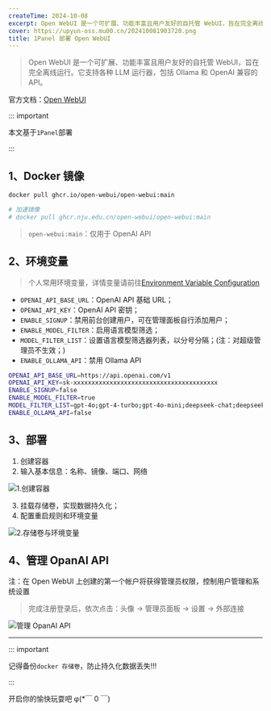 ```yaml
---
createTime: 2024-10-08
excerpt: Open WebUI 是一个可扩展、功能丰富且用户友好的自托管 WebUI，旨在完全离线运行。它支持各种 LLM 运行器，包括 Ollama 和 OpenAI 兼容的 API
cover: https://upyun-oss.mu00.cn/202410081903720.png
title: 1Panel 部署 Open WebUI
---
```


<!-- # 1Panel 部署 Open WebUI -->

> Open WebUI 是一个可扩展、功能丰富且用户友好的自托管 WebUI，旨在完全离线运行。它支持各种 LLM 运行器，包括 Ollama 和 OpenAI 兼容的 API。

官方文档：[Open WebUI](https://docs.openwebui.com/)

::: important

本文基于`1Panel`部署

:::

## 1、Docker 镜像

```bash
docker pull ghcr.io/open-webui/open-webui:main

# 加速镜像
# docker pull ghcr.nju.edu.cn/open-webui/open-webui:main
```

> `open-webui:main`：仅用于 OpenAI API

## 2、环境变量

> 个人常用环境变量，详情变量请前往[Environment Variable Configuration](https://docs.openwebui.com/getting-started/env-configuration)

- `OPENAI_API_BASE_URL`：OpenAI API 基础 URL；
- `OPENAI_API_KEY`：OpenAI API 密钥；
- `ENABLE_SIGNUP`：禁用前台创建用户，可在管理面板自行添加用户；
- `ENABLE_MODEL_FILTER`：启用语言模型筛选；
- `MODEL_FILTER_LIST`：设置语言模型筛选器列表，以分号分隔；(注：对超级管理员不生效；)
- `ENABLE_OLLAMA_API`：禁用 Ollama API

```bash
OPENAI_API_BASE_URL=https://api.openai.com/v1
OPENAI_API_KEY=sk-xxxxxxxxxxxxxxxxxxxxxxxxxxxxxxxxxxxxxxxx
ENABLE_SIGNUP=false
ENABLE_MODEL_FILTER=true
MODEL_FILTER_LIST=gpt-4o;gpt-4-turbo;gpt-4o-mini;deepseek-chat;deepseek-coder;claude-3-5-sonnet
ENABLE_OLLAMA_API=false
```

## 3、部署

1. 创建容器
2. 输入基本信息：名称、镜像、端口、网络

![1.创建容器](https://upyun-oss.mu00.cn/202410081905560.png)

3. 挂载存储卷，实现数据持久化；
4. 配置重启规则和环境变量

![2.存储卷与环境变量](https://upyun-oss.mu00.cn/202410081905469.png)

## 4、管理 OpanAI API

注：在 Open WebUI 上创建的第一个帐户将获得管理员权限，控制用户管理和系统设置

> 完成注册登录后，依次点击：头像 -> 管理员面板 -> 设置 -> 外部连接

![管理 OpanAI API](https://upyun-oss.mu00.cn/202410081905975.png)

---

::: important

记得备份`docker 存储卷`，防止持久化数据丢失!!!

:::

开启你的愉快玩耍吧 φ(\*￣ 0 ￣)
